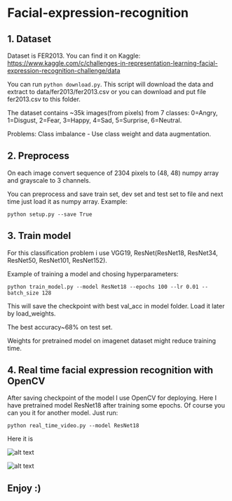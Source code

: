 # Facial-expression-recognition

## 1. Dataset
  Dataset is FER2013. You can find it on Kaggle: https://www.kaggle.com/c/challenges-in-representation-learning-facial-expression-recognition-challenge/data
  
  You can run ``` python download.py ```. This script will download the data and extract to data/fer2013/fer2013.csv or you can download and put file fer2013.csv to this folder.
  
  The dataset contains ~35k images(from pixels) from 7 classes: 0=Angry, 1=Disgust, 2=Fear, 3=Happy, 4=Sad, 5=Surprise, 6=Neutral.
  
  Problems: Class imbalance - Use class weight and data augmentation.
  
## 2. Preprocess
  On each image convert sequence of 2304 pixels to (48, 48) numpy array and grayscale to 3 channels. 
  
  You can preprocess and save train set, dev set and test set to file and next time just load it as numpy array. Example:
  
  ``` python setup.py --save True ```

## 3. Train model
  For this classification problem i use VGG19, ResNet(ResNet18, ResNet34, ResNet50, ResNet101, ResNet152).
  
  Example of training a model and chosing hyperparameters:
  
  ``` python train_model.py --model ResNet18 --epochs 100 --lr 0.01 --batch_size 128 ```
  
  This will save the checkpoint with best val_acc in model folder. Load it later by load_weights.
  
  The best accuracy~68% on test set.
  
  Weights for pretrained model on imagenet dataset might reduce training time.

## 4. Real time facial expression recognition with OpenCV
  After saving checkpoint of the model I use OpenCV for deploying. Here I have pretrained model ResNet18 after training some epochs. 
  Of course you can you it for another model. Just run:
  
  ``` python real_time_video.py --model ResNet18 ```
  
  Here it is
  
  ![alt text](https://github.com/Cris-Nguyen/Facial-expression-recognition/blob/master/img/happy.png)

  ![alt text](https://github.com/Cris-Nguyen/Facial-expression-recognition/blob/master/img/neutral.png)
  
  ## Enjoy :)
